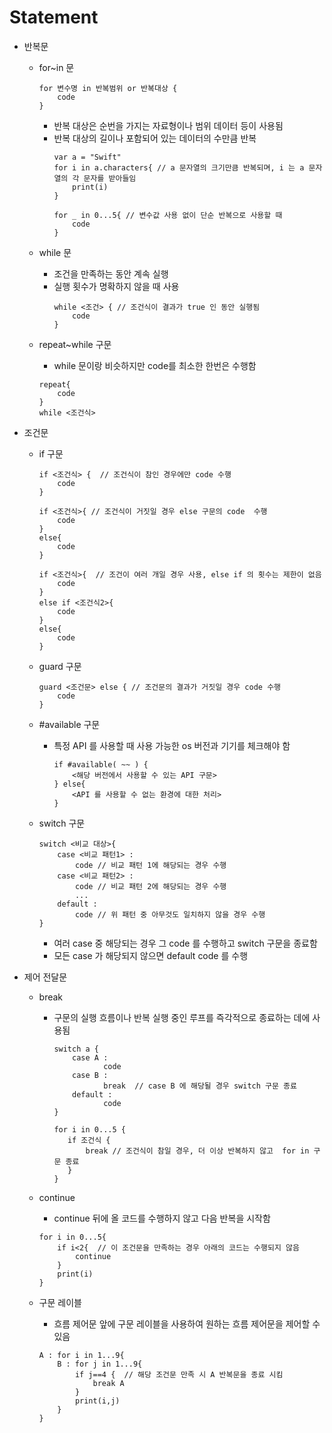 # Statement

- 반복문
	- for~in 문
		~~~
		for 변수명 in 반복범위 or 반복대상 {
			code
		}
		~~~
		- 반복 대상은 순번을 가지는 자료형이나 범위 데이터 등이 사용됨
		- 반복 대상의 길이나 포함되어 있는 데이터의 수만큼 반복
			~~~
			var a = "Swift"
			for i in a.characters{ // a 문자열의 크기만큼 반복되며, i 는 a 문자열의 각 문자를 받아들임
				print(i)
			}
			
			for _ in 0...5{ // 변수값 사용 없이 단순 반복으로 사용할 때
				code 
			}
			~~~ 
			
	- while 문
		- 조건을 만족하는 동안 계속 실행
		- 실행 횟수가 명확하지 않을 때 사용
			~~~
			while <조건> { // 조건식이 결과가 true 인 동안 실행됨
				code
			}
			~~~

	- repeat~while 구문
		- while 문이랑 비슷하지만 code를 최소한 한번은 수행함
		~~~
		repeat{
			code
		}
		while <조건식>
		~~~

- 조건문
	- if 구문
		~~~
		if <조건식> {  // 조건식이 참인 경우에만 code 수행
			code
		}

		if <조건식>{ // 조건식이 거짓일 경우 else 구문의 code  수행
			code
		}
		else{ 
			code
		}
		
		if <조건식>{  // 조건이 여러 개일 경우 사용, else if 의 횟수는 제한이 없음
			code
		}
		else if <조건식2>{
			code
		}
		else{
			code
		}
		~~~

	-	guard 구문
		~~~
		guard <조건문> else { // 조건문의 결과가 거짓일 경우 code 수행
			code
		}
		~~~

	- #available 구문
		- 특정 API 를 사용할 때 사용 가능한 os 버전과 기기를 체크해야 함
			~~~
			if #available( ~~ ) {
				<해당 버전에서 사용할 수 있는 API 구문>
			} else{
				<API 를 사용할 수 없는 환경에 대한 처리>
			}
			~~~
	- switch 구문
		~~~
		switch <비교 대상>{
			case <비교 패턴1> :
				code // 비교 패턴 1에 해당되는 경우 수행
			case <비교 패턴2> :
				code // 비교 패턴 2에 해당되는 경우 수행
				...
			default :
				code // 위 패턴 중 아무것도 일치하지 않을 경우 수행
		}
		~~~ 
		- 여러 case 중 해당되는 경우 그 code 를 수행하고 switch 구문을 종료함
		- 모든 case 가 해당되지 않으면 default code 를 수행
		
 - 제어 전달문
	 - break
		 - 구문의 실행 흐름이나 반복 실행 중인 루프를 즉각적으로 종료하는 데에 사용됨
			 ~~~
			 switch a {
				 case A :
						code
				 case B :
						break  // case B 에 해당될 경우 switch 구문 종료
				 default :
						code
			}

			for i in 0...5 {
				if 조건식 {
					break // 조건식이 참일 경우, 더 이상 반복하지 않고  for in 구문 종료
				}
			}
			 ~~~

	- continue
		- continue 뒤에 올 코드를 수행하지 않고 다음 반복을 시작함
		~~~
		for i in 0...5{
			if i<2{  // 이 조건문을 만족하는 경우 아래의 코드는 수행되지 않음
				continue
			}
			print(i)
		}
		~~~
	- 구문 레이블
		- 흐름 제어문 앞에 구문 레이블을 사용하여 원하는 흐름 제어문을 제어할 수 있음
		~~~
		A : for i in 1...9{
			B : for j in 1...9{
				if j==4 {  // 해당 조건문 만족 시 A 반복문을 종료 시킴
					break A
				}
				print(i,j)
			}
		}
		~~~
	
		
			
